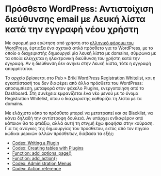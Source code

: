 <!-- -
Title: Πρόσθετο WordPress: Αντιστοίχιση διεύθυνσης email με Λευκή λίστα κατά την εγγραφή νέου χρήστη
First Published: 2011-04-15
- -->

Πρόσθετο WordPress: Αντιστοίχιση διεύθυνσης email με Λευκή λίστα κατά την εγγραφή νέου χρήστη
=============================================================================================

Με αφορμή μια ερώτηση από χρήστη στο [ελληνικό φόρουμ του WordPress](http://www.wordpress.gr/forum/thread-779.html), 
έφτιαξα ένα σχετικά απλό πρόσθετο για το WordPress, με το οποίο ο διαχειριστής 
δημιουργεί μία λευκή λίστα με domains, σύμφωνα με τα οποία ελέγχεται η ηλεκτρονική διεύθυνση του χρήστη κατά την εγγραφή. Αν η διεύθυνση δεν ανήκει στην Λευκή λίστα, τότε η εγγραφή απορρίπτεται.

Το αρχείο βρίσκεται στο <a href="/pub/briki-wp-registration-whitelist/">Pub » Briki WordPress Registration Whitelist</a>, και η εγκατάστασή του δεν διαφέρει από άλλα πρόσθετα του WordPress: αποσυμπίεση, μεταφορά στον φάκελο Plugins, ενεργοποίηση από το Dashboard. Στη συνέχεια εμφανίζεται ένα νέο μενού με το όνομα Registration Whitelist, όπου ο διαχειριστής καθορίζει τη λίστα με τα domains.

Με ελάχιστο κόπο το πρόσθετο μπορεί να μετατραπεί και σε Blacklist, να κάνει δηλαδή την αντίστροφη δουλειά. Αν υπάρχει ενδιαφέρον από κάποιον θα το φτιάξω, αλλά αυτή τη στιγμή έχω ψοφήσει στην κούραση. Για τις ανάγκες της δημιουργίας του πρόσθετου, εκτός από τον πηγαίο κώδικα μερικών άλλών πρόσθετων, διάβασα τα εξής:
<ul><li><a href="http://codex.wordpress.org/Writing_a_Plugin">Codex: Writing a Plugin</a></li>
<li><a href="http://codex.wordpress.org/Creating_Tables_with_Plugins">Codex: Creating tables with Plugins</a></li>
<li><a href="http://codex.wordpress.org/Function_Reference/add_options_page">Function: add_options_page()</a></li>
<li><a href="http://codex.wordpress.org/Function_Reference/add_action">Function: add_action()</a></li>
<li><a href="http://codex.wordpress.org/Administration_Menus">Codex: Administration Menus</a></li>
<li><a href="http://codex.wordpress.org/Plugin_API/Action_Reference">Codex: Action reference</a></li></ul>
